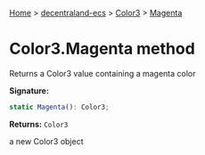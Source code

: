 [Home](./index) &gt; [decentraland-ecs](./decentraland-ecs.md) &gt; [Color3](./decentraland-ecs.color3.md) &gt; [Magenta](./decentraland-ecs.color3.magenta.md)

# Color3.Magenta method

Returns a Color3 value containing a magenta color

**Signature:**
```javascript
static Magenta(): Color3;
```
**Returns:** `Color3`

a new Color3 object
